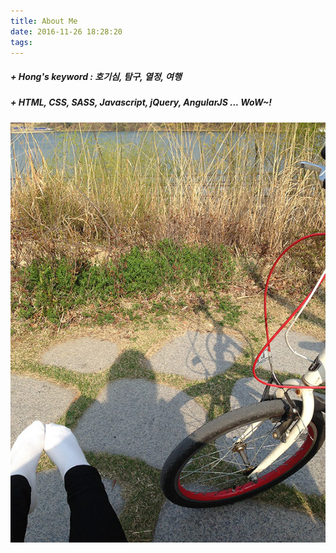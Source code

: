 ```yaml
---
title: About Me
date: 2016-11-26 18:28:20
tags:
---
```


##### + Hong's keyword : 호기심, 탐구, 열정, 여행
##### + HTML, CSS, SASS, Javascript, jQuery, AngularJS ... WoW~!

![Hong Hong](sharry.JPG)

<br>